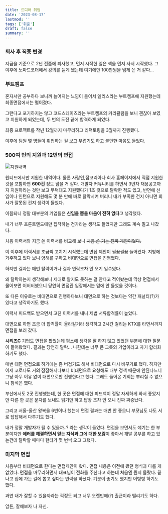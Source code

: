 ```yaml
---
title: 드디어 취업
date: '2023-08-17'
lastmod: ''
tags: ['취준']
draft: false
summary: ''
---
```


### 퇴사 후 직종 변경

지금을 기준으로 2년 전쯤에 퇴사했고, 먼저 시작한 일은 책을 먼저 사서 시작했다. 그 이후에 노마드코더에서 강의를 듣게 됐는데 여기에만 100만원을 넘게 쓴 거 같다...

### 부트캠프

혼자서만 공부하다 보니까 늘어지는 느낌이 들어서 엘리스라는 부트캠프에 지원했는데 최종면접에서는 떨어졌다.

그런다고 포기하지는 않고 코드스테이츠라는 부트캠프의 커리큘럼을 보니 괜찮아 보였고 지원하게 되었는데, 두 번의 도전 끝에 합격하게 되었다.

최종 프로젝트를 작년 12월까지 마무리하고 리팩토링을 3월까지 진행했다.

이후에 팀원 몇 명들이 취업하는 걸 보고 부럽기도 하고 불안한 마음도 들었다.

### 500여 번의 지원과 12번의 면접

![지원내역](/static/images/지원내역.png)

원티드에서만 지원한 내역이다. 물론 사람인,잡코리아나 회사 홈페이지에서 직접 지원한 것을 포함하면 **600건** 정도 넘을 거 같다. 개발자 커뮤니티를 하면서 3년차 채용공고까지 지원하라는 것만 보고 무턱대고 지원했다가 1초 컷으로 탈락한 적도 있고, 반면에 신입이나 인턴으로 지원해도 몇 분 만에 바로 탈락시켜 버리니 내가 부족한 건지 아니면 회사가 잘못된 건지 생각이 들었다.

이쯤되니 정말 대부분의 기업들은 **신입을 뽑을 마음이 전혀 없다**고 생각했다.

내가 너무 프론트엔드에만 집착하는 건가라는 생각도 들었지만 그래도 계속 밀고 나갔다.

처음 이력서와 지금 쓴 이력서를 비교해 보니 ~~처음 쓴 거는 진짜 개판이었다.~~

이 이후에 이력서를 조금씩 고치기 시작했는데 면접 제안이 찔끔찔끔 들어왔다. 지방에 거주하고 있다 보니 양해를 구하고 비대면으로 면접을 진행했다.

하지만 결과는 매번 탈락이거나 결과 연락조차 안 오기 일쑤였다.

왜 탈락하는지 생각해보니 제대로 알지도 못하는 걸 안다고 적어놨는데 막상 면접에서 물어보면 어버버했으니 당연히 면접관 입장에서는 맘에 안 들었을 것이다.

또 다른 이유로는 비대면으로 진행하다보니 대면으로 하는 것보다는 약간 패널티(?)가 있다고 생각하기도 했다.

이력서 피드백도 받으면서 고친 이력서를 내니 제법 서류합격률이 높았다.

대면으로 하면 조금 더 합격률이 올라갈거라 생각하고 2시간 걸리는 KTX를 타면서까지 면접을 보러 갔다.

**시리즈C** 기업도 면접을 봤었는데 평소에 생각을 잘 하지 않고 있었던 부분에 대한 질문이 들어왔었다. 결과는 당연히 탈락... 나한테는 너무 큰 그릇의 기업이라고 자기 합리화 하기도 했다.

매번 대면 면접으로 하기에는 좀 버겁기도 해서 비대면으로 다시 바꾸기로 했다. 하지만 이제 코로나도 거의 잠잠해지다보니 비대면으로 요청해도 내부 정책 때문에 안된다느니 그냥 아무 이유 없이 대면으로만 진행한다고 했다. 그래도 들어온 기회는 뿌리칠 수 없으니 참석은 했다.

부산에서도 2곳 진행했는데, 한 곳은 면접에 대한 피드백이 정말 자세하게 와서 좋았지만 다른 한 곳은 문자를 보내도 읽기만 하고 답장 조차 안 오니 진짜 짜증났다.

그리고 서울-울산 왕복을 6번이나 했는데 면접 결과는 매번 안 좋으니 부모님도 나도 서로 답답해서 다투기도 했다.

내가 정말 개발자가 될 수 있을까..? 라는 생각이 들었다. 면접을 보면서도 얘기는 한 부분이지만 **에러를 해결하면서 얻는 지식과 그에 대한 보람**이 좋아서 개발 공부를 하고 있는건데 탈락할 때마다 현타가 몇 번씩 오고 그랬다.

### 마지막 면접

처음부터 비대면으로 한다는 면접제안이 왔다. 면접 내용은 이전에 봤던 형식과 다를 게 없었다.
면접을 마무리하면서 대표님이 전화를 주신다고 하는데 처음엔 뭔지 몰랐다.
끝나고 집에 가는 길에 뽑고 싶다는 연락을 하셨다. 기분이 좋기도 했지만 어벙벙 하기도 했다.

과연 내가 잘할 수 있을까라는 걱정도 되고 너무 오랜만에(?) 출근이라 떨리기도 하다.

암튼, 잘해보자 나 자신.
